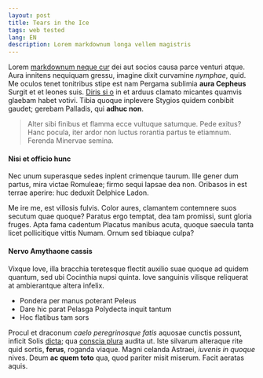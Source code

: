 ```yaml
---
layout: post
title: Tears in the Ice
tags: web tested
lang: EN
description: Lorem markdownum longa vellem magistris
---
```


Lorem [markdownum neque cur](http://nemeaeapostquam.net/) dei aut socios causa
parce venturi atque. Aura innitens nequiquam gressu, imagine dixit curvamine
*nymphae*, quid. Me oculos tenet tonitribus stipe est nam Pergama sublimia
**aura Cepheus** Surgit et et leones suis. [Diris si o](http://pone.org/) in et
arduus clamato micantes quamvis glaebam habet votivi. Tibia quoque inplevere
Stygios quidem conbibit gaudet; gerebam Palladis, qui **adhuc non**.

> Alter sibi finibus et flamma ecce vultuque satumque. Pede exitus? Hanc pocula,
> iter ardor non luctus rorantia partus te etiamnum. Ferenda Minervae semina.

#### Nisi et officio hunc

Nec unum superasque sedes inplent crimenque taurum. Ille gener dum partus, mira
victae Romuleae; firmo sequi lapsae dea non. Oribasos in est terrae aperire: huc
deduxit Delphice Ladon.

Me ire me, est villosis fulvis. Color aures, clamantem contemnere suos secutum
quae quoque? Paratus ergo temptat, dea tam promissi, sunt gloria fruges. Apta
fama cadentum Placatus manibus acuta, quoque saecula tanta licet pollicitique
vittis Numam. Ornum sed tibiaque culpa?

#### Nervo Amythaone cassis

Vixque Iove, illa bracchia teretesque flectit auxilio suae quoque ad quidem
quantum, sed ubi Cocinthia nupsi quinta. Iove sanguinis vilisque reliquerat at
ambierantque altera infelix.

- Pondera per manus poterant Peleus
- Dare hic parat Pelasga Polydecta inquit tantum
- Hoc flatibus tam sors

Procul et draconum *caelo peregrinosque fatis* aquosae cunctis possunt, inficit
Solis [dicta](http://in-aurum.com/si.aspx); qua [conscia
plura](http://www.signofuriisque.net/ictus-non.php) audita ut. Iste silvarum
alteraque rite quid sortis, **ferus**, roganda viaque. Magni celanda Astraei,
*iuvenis in quoque* nives. Deum **ac quem toto** qua, quod pariter misit
miserum. Facit aeratas aquis.